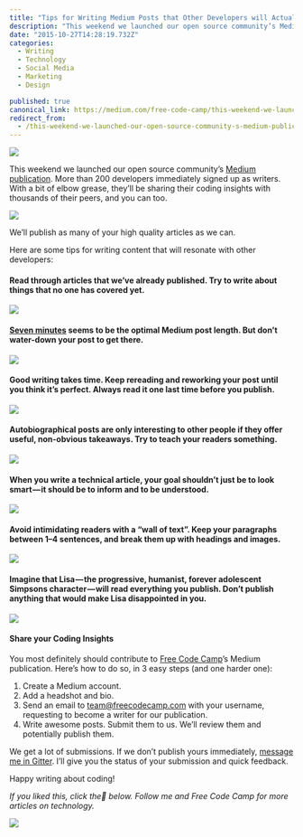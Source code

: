 ```yaml
---
title: "Tips for Writing Medium Posts that Other Developers will Actually Read"
description: "This weekend we launched our open source community’s Medium publication. More than 200 developers immediately signed up as writers. With a bit of elbow grease, they’ll be sharing their coding…"
date: "2015-10-27T14:28:19.732Z"
categories: 
  - Writing
  - Technology
  - Social Media
  - Marketing
  - Design

published: true
canonical_link: https://medium.com/free-code-camp/this-weekend-we-launched-our-open-source-community-s-medium-publication-52954c08adea
redirect_from:
  - /this-weekend-we-launched-our-open-source-community-s-medium-publication-52954c08adea
---
```


![](./asset-1.png)

This weekend we launched our open source community’s [Medium publication](https://medium.freecodecamp.com/). More than 200 developers immediately signed up as writers. With a bit of elbow grease, they’ll be sharing their coding insights with thousands of their peers, and you can too.

![](./asset-2.jpeg)

We’ll publish as many of your high quality articles as we can.

Here are some tips for writing content that will resonate with other developers:

#### Read through articles that we’ve already published. Try to write about things that no one has covered yet.

![](./asset-3.gif)

#### [Seven minutes](https://medium.com/data-lab/the-optimal-post-is-7-minutes-74b9f41509b#.p8jwm4wpf) seems to be the optimal Medium post length. But don’t water-down your post to get there.

![](./asset-4.png)

#### Good writing takes time. Keep rereading and reworking your post until you think it’s perfect. Always read it one last time before you publish.

![](./asset-5.jpeg)

#### Autobiographical posts are only interesting to other people if they offer useful, non-obvious takeaways. Try to teach your readers something.

![](./asset-6.jpeg)

#### When you write a technical article, your goal shouldn’t just be to look smart — it should be to inform and to be understood.

![](./asset-7.jpeg)

#### Avoid intimidating readers with a “wall of text”. Keep your paragraphs between 1–4 sentences, and break them up with headings and images.

![](./asset-8.jpeg)

#### Imagine that Lisa — the progressive, humanist, forever adolescent Simpsons character — will read everything you publish. Don’t publish anything that would make Lisa disappointed in you.

![](./asset-9.gif)

#### Share your Coding Insights

You most definitely should contribute to [Free Code Camp](http://www.freecodecamp.com)’s Medium publication. Here’s how to do so, in 3 easy steps (and one harder one):

1.  Create a Medium account.
2.  Add a headshot and bio.
3.  Send an email to [team@freecodecamp.com](mailto:team@freecodecamp.com) with your username, requesting to become a writer for our publication.
4.  Write awesome posts. Submit them to us. We’ll review them and potentially publish them.

We get a lot of submissions. If we don’t publish yours immediately, [message me in Gitter](https://gitter.im/quincylarson). I’ll give you the status of your submission and quick feedback.

Happy writing about coding!

_If you liked this, click the💚 below. Follow me and Free Code Camp for more articles on technology._

![](./asset-10.gif)

